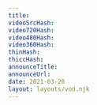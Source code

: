 ```yaml
---
title: 
videoSrcHash: 
video720Hash: 
video480Hash: 
video360Hash: 
thinHash: 
thiccHash: 
announceTitle: 
announceUrl: 
date: 2021-03-20
layout: layouts/vod.njk
---
```


